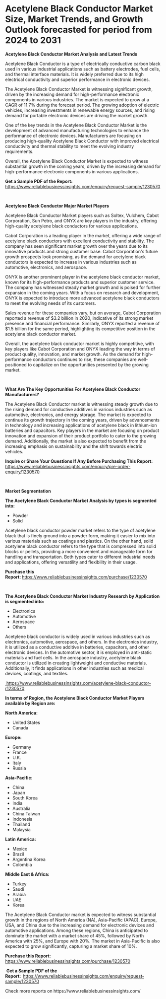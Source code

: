 <p><h1>Acetylene Black Conductor Market Size, Market Trends, and Growth Outlook forecasted for period from 2024 to 2031</h1></p><p><strong>Acetylene Black Conductor Market Analysis and Latest Trends</strong></p>
<p><p>Acetylene Black Conductor is a type of electrically conductive carbon black used in various industrial applications such as battery electrodes, fuel cells, and thermal interface materials. It is widely preferred due to its high electrical conductivity and superior performance in electronic devices.</p><p>The Acetylene Black Conductor Market is witnessing significant growth, driven by the increasing demand for high-performance electronic components in various industries. The market is expected to grow at a CAGR of 11.7% during the forecast period. The growing adoption of electric vehicles, increasing investments in renewable energy sources, and rising demand for portable electronic devices are driving the market growth.</p><p>One of the key trends in the Acetylene Black Conductor Market is the development of advanced manufacturing technologies to enhance the performance of electronic devices. Manufacturers are focusing on producing high-quality Acetylene Black Conductor with improved electrical conductivity and thermal stability to meet the evolving industry requirements.</p><p>Overall, the Acetylene Black Conductor Market is expected to witness substantial growth in the coming years, driven by the increasing demand for high-performance electronic components in various applications.</p></p>
<p><strong>Get a Sample PDF of the Report:&nbsp;</strong> <a href="https://www.reliablebusinessinsights.com/enquiry/request-sample/1230570">https://www.reliablebusinessinsights.com/enquiry/request-sample/1230570</a></p>
<p>&nbsp;</p>
<p><strong>Acetylene Black Conductor Major Market Players</strong></p>
<p><p>Acetylene Black Conductor Market players such as Soltex, Vulchem, Cabot Corporation, Sun Petro, and ONYX are key players in the industry, offering high-quality acetylene black conductors for various applications.</p><p>Cabot Corporation is a leading player in the market, offering a wide range of acetylene black conductors with excellent conductivity and stability. The company has seen significant market growth over the years due to its innovative products and strong customer base. Cabot Corporation's future growth prospects look promising, as the demand for acetylene black conductors is expected to increase in various industries such as automotive, electronics, and aerospace.</p><p>ONYX is another prominent player in the acetylene black conductor market, known for its high-performance products and superior customer service. The company has witnessed steady market growth and is poised for further expansion in the coming years. With a focus on research and development, ONYX is expected to introduce more advanced acetylene black conductors to meet the evolving needs of its customers.</p><p>Sales revenue for these companies vary, but on average, Cabot Corporation reported a revenue of $3.2 billion in 2020, indicative of its strong market presence and financial performance. Similarly, ONYX reported a revenue of $1.5 billion for the same period, highlighting its competitive position in the acetylene black conductor market.</p><p>Overall, the acetylene black conductor market is highly competitive, with key players like Cabot Corporation and ONYX leading the way in terms of product quality, innovation, and market growth. As the demand for high-performance conductors continues to rise, these companies are well-positioned to capitalize on the opportunities presented by the growing market.</p></p>
<p>&nbsp;</p>
<p><strong>What Are The Key Opportunities For Acetylene Black Conductor Manufacturers?</strong></p>
<p><p>The Acetylene Black Conductor market is witnessing steady growth due to the rising demand for conductive additives in various industries such as automotive, electronics, and energy storage. The market is expected to continue its growth trajectory in the coming years, driven by advancements in technology and increasing applications of acetylene black in lithium-ion batteries and capacitors. Key players in the market are focusing on product innovation and expansion of their product portfolio to cater to the growing demand. Additionally, the market is also expected to benefit from the increasing emphasis on sustainability and the shift towards electric vehicles.</p></p>
<p><strong>Inquire or Share Your Questions If Any Before Purchasing This Report:</strong> <a href="https://www.reliablebusinessinsights.com/enquiry/pre-order-enquiry/1230570">https://www.reliablebusinessinsights.com/enquiry/pre-order-enquiry/1230570</a></p>
<p>&nbsp;</p>
<p><strong>Market Segmentation</strong></p>
<p><strong>The Acetylene Black Conductor Market Analysis by types is segmented into:</strong></p>
<p><ul><li>Powder</li><li>Solid</li></ul></p>
<p><p>Acetylene black conductor powder market refers to the type of acetylene black that is finely ground into a powder form, making it easier to mix into various materials such as coatings and plastics. On the other hand, solid acetylene black conductor refers to the type that is compressed into solid blocks or pellets, providing a more convenient and manageable form for handling and transportation. Both types cater to different industrial needs and applications, offering versatility and flexibility in their usage.</p></p>
<p><strong>Purchase this Report:&nbsp;</strong><a href="https://www.reliablebusinessinsights.com/purchase/1230570">https://www.reliablebusinessinsights.com/purchase/1230570</a></p>
<p>&nbsp;</p>
<p><strong>The Acetylene Black Conductor Market Industry Research by Application is segmented into:</strong></p>
<p><ul><li>Electronics</li><li>Automotive</li><li>Aerospace</li><li>Others</li></ul></p>
<p><p>Acetylene black conductor is widely used in various industries such as electronics, automotive, aerospace, and others. In the electronics industry, it is utilized as a conductive additive in batteries, capacitors, and other electronic devices. In the automotive sector, it is employed in anti-static materials and fuel cells. In the aerospace industry, acetylene black conductor is utilized in creating lightweight and conductive materials. Additionally, it finds applications in other industries such as medical devices, coatings, and textiles.</p></p>
<p><a href="https://www.reliablebusinessinsights.com/acetylene-black-conductor-r1230570">&nbsp;https://www.reliablebusinessinsights.com/acetylene-black-conductor-r1230570</a></p>
<p><strong>In terms of Region, the Acetylene Black Conductor Market Players available by Region are:</strong></p>
<p>
    <p> <strong> North America: </strong>
        <ul>
            <li>United States</li>
            <li>Canada</li>
        </ul>
        </p> 
    <p> <strong> Europe: </strong>
        <ul>
            <li>Germany</li>
            <li>France</li>
            <li>U.K.</li>
            <li>Italy</li>
            <li>Russia</li>
        </ul>
        </p> 
    <p> <strong> Asia-Pacific: </strong>
        <ul>
            <li>China</li>
            <li>Japan</li>
            <li>South Korea</li>
            <li>India</li>
            <li>Australia</li>
            <li>China Taiwan</li>
            <li>Indonesia</li>
            <li>Thailand</li>
            <li>Malaysia</li>
        </ul>
        </p> 
    <p> <strong> Latin America: </strong>
        <ul>
            <li>Mexico</li>
            <li>Brazil</li>
            <li>Argentina Korea</li>
            <li>Colombia</li>
        </ul>
        </p> 
    <p> <strong> Middle East & Africa: </strong>
        <ul>
            <li>Turkey</li>
            <li>Saudi</li>
            <li>Arabia</li>
            <li>UAE</li>
            <li>Korea</li>
        </ul>
    </p>
    </p>
<p><p>The Acetylene Black Conductor market is expected to witness substantial growth in the regions of North America (NA), Asia-Pacific (APAC), Europe, USA, and China due to the increasing demand for electronic devices and automotive applications. Among these regions, China is anticipated to dominate the market with a market share of 45%, followed by North America with 25%, and Europe with 20%. The market in Asia-Pacific is also expected to grow significantly, capturing a market share of 10%.</p></p>
<p><strong>Purchase this Report: </strong><a href="https://www.reliablebusinessinsights.com/purchase/1230570">https://www.reliablebusinessinsights.com/purchase/1230570</a></p>
<p>&nbsp;<strong>Get a Sample PDF of the Report:&nbsp;&nbsp;</strong><a href="https://www.reliablebusinessinsights.com/enquiry/request-sample/1230570">https://www.reliablebusinessinsights.com/enquiry/request-sample/1230570</a></p>
<p><strong></strong></p>
<p>Check more reports on https://www.reliablebusinessinsights.com/</p>